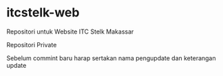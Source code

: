 # itcstelk-web
Repositori untuk Website ITC Stelk Makassar

Repositori Private

Sebelum commint baru harap sertakan nama pengupdate dan keterangan update
